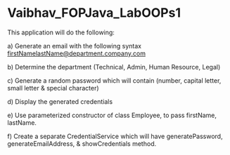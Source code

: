 # Vaibhav_FOPJava_LabOOPs1
This application will do the following:

a) Generate an email with the following syntax
firstNamelastName@department.company.com

b) Determine the department (Technical, Admin, Human Resource, Legal)

c) Generate a random password which will contain (number, capital letter, small letter & special character)

d) Display the generated credentials

e) Use parameterized constructor of class Employee, to pass firstName, lastName.

f) Create a separate CredentialService which will have generatePassword, generateEmailAddress, & showCredentials method.
